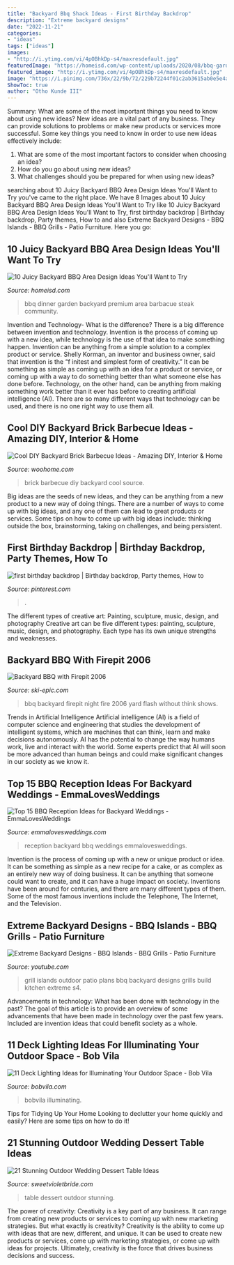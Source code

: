```yaml
---
title: "Backyard Bbq Shack Ideas - First Birthday Backdrop"
description: "Extreme backyard designs"
date: "2022-11-21"
categories:
- "ideas"
tags: ["ideas"]
images:
- "http://i.ytimg.com/vi/4pOBhkDp-s4/maxresdefault.jpg"
featuredImage: "https://homeisd.com/wp-content/uploads/2020/08/bbq-garden.jpg"
featured_image: "http://i.ytimg.com/vi/4pOBhkDp-s4/maxresdefault.jpg"
image: "https://i.pinimg.com/736x/22/9b/72/229b72244f01c2ab3615ab0e5e4a9379.jpg"
ShowToc: true
author: "Otho Kunde III"
---
```



Summary: What are some of the most important things you need to know about using new ideas?
New ideas are a vital part of any business. They can provide solutions to problems or make new products or services more successful. Some key things you need to know in order to use new ideas effectively include:
1. What are some of the most important factors to consider when choosing an idea?
2. How do you go about using new ideas?
3. What challenges should you be prepared for when using new ideas?

	

		
searching about 10 Juicy Backyard BBQ Area Design Ideas You&#039;ll Want to Try you've came to the right place. We have 8 Images about 10 Juicy Backyard BBQ Area Design Ideas You&#039;ll Want to Try like 10 Juicy Backyard BBQ Area Design Ideas You&#039;ll Want to Try, first birthday backdrop | Birthday backdrop, Party themes, How to and also Extreme Backyard Designs - BBQ Islands - BBQ Grills - Patio Furniture. Here you go:
		
    
## 10 Juicy Backyard BBQ Area Design Ideas You&#039;ll Want To Try

<img loading=lazy src="https://homeisd.com/wp-content/uploads/2020/08/bbq-garden.jpg" onerror="this.onerror=null;this.src='https://tse1.mm.bing.net/th?id=OIP.LrI9psNK0p4DqTQnlpCwYQHaE8&amp;pid=15.1';" alt="10 Juicy Backyard BBQ Area Design Ideas You&#039;ll Want to Try">

_Source: homeisd.com_

>bbq dinner garden backyard premium area barbacue steak community. 

	

Invention and Technology- What is the difference?
There is a big difference between invention and technology. Invention is the process of coming up with a new idea, while technology is the use of that idea to make something happen. Invention can be anything from a simple solution to a complex product or service. Shelly Korman, an inventor and business owner, said that invention is the “f initest and simplest form of creativity.” It can be something as simple as coming up with an idea for a product or service, or coming up with a way to do something better than what someone else has done before. Technology, on the other hand, can be anything from making something work better than it ever has before to creating artificial intelligence (AI). There are so many different ways that technology can be used, and there is no one right way to use them all.

    
## Cool DIY Backyard Brick Barbecue Ideas - Amazing DIY, Interior &amp; Home

<img loading=lazy src="https://www.woohome.com/wp-content/uploads/2016/02/brick-barbecue-tips-6.jpg" onerror="this.onerror=null;this.src='https://tse2.mm.bing.net/th?id=OIP.Aa9R4qT_G_HiWW_Pc9M2YAHaFj&amp;pid=15.1';" alt="Cool DIY Backyard Brick Barbecue Ideas - Amazing DIY, Interior &amp; Home">

_Source: woohome.com_

>brick barbecue diy backyard cool source. 

	

Big ideas are the seeds of new ideas, and they can be anything from a new product to a new way of doing things. There are a number of ways to come up with big ideas, and any one of them can lead to great products or services. Some tips on how to come up with big ideas include: thinking outside the box, brainstorming, taking on challenges, and being persistent.

    
## First Birthday Backdrop | Birthday Backdrop, Party Themes, How To

<img loading=lazy src="https://i.pinimg.com/736x/22/9b/72/229b72244f01c2ab3615ab0e5e4a9379.jpg" onerror="this.onerror=null;this.src='https://tse4.mm.bing.net/th?id=OIP.tYLBYVcUEz9eT-PAqI5Z6QHaLF&amp;pid=15.1';" alt="first birthday backdrop | Birthday backdrop, Party themes, How to">

_Source: pinterest.com_

>. 

	

The different types of creative art: Painting, sculpture, music, design, and photography
Creative art can be five different types: painting, sculpture, music, design, and photography. Each type has its own unique strengths and weaknesses.

    
## Backyard BBQ With Firepit 2006

<img loading=lazy src="http://www.ski-epic.com/2006_firepit_bbq/p05s_backyard_fire_night.jpg" onerror="this.onerror=null;this.src='https://tse4.mm.bing.net/th?id=OIP.MPmtEqlR5nEn-24BcniVjQHaFj&amp;pid=15.1';" alt="Backyard BBQ with Firepit 2006">

_Source: ski-epic.com_

>bbq backyard firepit night fire 2006 yard flash without think shows. 

	

Trends in Artificial Intelligence
Artificial intelligence (AI) is a field of computer science and engineering that studies the development of intelligent systems, which are machines that can think, learn and make decisions autonomously. AI has the potential to change the way humans work, live and interact with the world. Some experts predict that AI will soon be more advanced than human beings and could make significant changes in our society as we know it.

    
## Top 15 BBQ Reception Ideas For Backyard Weddings - EmmaLovesWeddings

<img loading=lazy src="http://emmalovesweddings.com/wp-content/uploads/2018/05/bbq-buffet-backyard-wedding-reception-ideas.jpg" onerror="this.onerror=null;this.src='https://tse1.mm.bing.net/th?id=OIP.4_-mYUQtj9ElKkJzFWPdfgHaLH&amp;pid=15.1';" alt="Top 15 BBQ Reception Ideas for Backyard Weddings - EmmaLovesWeddings">

_Source: emmalovesweddings.com_

>reception backyard bbq weddings emmalovesweddings. 

	

Invention is the process of coming up with a new or unique product or idea. It can be something as simple as a new recipe for a cake, or as complex as an entirely new way of doing business. It can be anything that someone could want to create, and it can have a huge impact on society. Inventions have been around for centuries, and there are many different types of them. Some of the most famous inventions include the Telephone, The Internet, and the Television.

    
## Extreme Backyard Designs - BBQ Islands - BBQ Grills - Patio Furniture

<img loading=lazy src="http://i.ytimg.com/vi/4pOBhkDp-s4/maxresdefault.jpg" onerror="this.onerror=null;this.src='https://tse3.mm.bing.net/th?id=OIP.0NRkc6mCf1EVn38XZw-HeQHaEK&amp;pid=15.1';" alt="Extreme Backyard Designs - BBQ Islands - BBQ Grills - Patio Furniture">

_Source: youtube.com_

>grill islands outdoor patio plans bbq backyard designs grills build kitchen extreme s4. 

	

Advancements in technology: What has been done with technology in the past?
The goal of this article is to provide an overview of some advancements that have been made in technology over the past few years. Included are invention ideas that could benefit society as a whole.

    
## 11 Deck Lighting Ideas For Illuminating Your Outdoor Space - Bob Vila

<img loading=lazy src="https://empire-s3-production.bobvila.com/slides/42266/original/iStock-543068556-deck-lighting-ideas.jpg?1619827559" onerror="this.onerror=null;this.src='https://tse1.mm.bing.net/th?id=OIP.plMYs2y--wnwvRP9KnOUogHaE8&amp;pid=15.1';" alt="11 Deck Lighting Ideas for Illuminating Your Outdoor Space - Bob Vila">

_Source: bobvila.com_

>bobvila illuminating. 

	

Tips for Tidying Up Your Home
Looking to declutter your home quickly and easily? Here are some tips on how to do it!

    
## 21 Stunning Outdoor Wedding Dessert Table Ideas

<img loading=lazy src="http://sweetvioletbride.com/wp-content/uploads/2017/02/21-Stunning-Outdoor-Wedding-Dessert-Table-Ideas-15-pinterest-683x1024.jpg" onerror="this.onerror=null;this.src='https://tse3.mm.bing.net/th?id=OIP.jNA-zVSh4Zls6uZQVKT6DQHaLG&amp;pid=15.1';" alt="21 Stunning Outdoor Wedding Dessert Table Ideas">

_Source: sweetvioletbride.com_

>table dessert outdoor stunning. 

	

The power of creativity:
Creativity is a key part of any business. It can range from creating new products or services to coming up with new marketing strategies. But what exactly is creativity?
Creativity is the ability to come up with ideas that are new, different, and unique. It can be used to create new products or services, come up with marketing strategies, or come up with ideas for projects. Ultimately, creativity is the force that drives business decisions and success.


